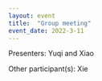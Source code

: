 ```yaml
---
layout: event
title:  "Group meeting"
event_date: 2022-3-11
---
```


Presenters: Yuqi and Xiao

Other participant(s): Xie
